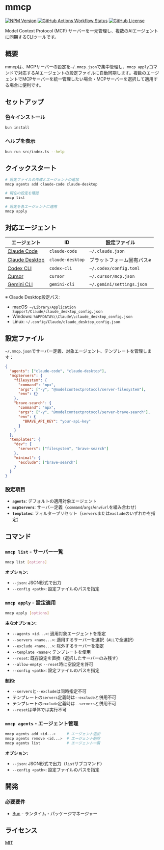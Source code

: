 # mmcp

[![NPM Version](https://img.shields.io/npm/v/mmcp)](https://www.npmjs.com/package/mmcp)
[![GitHub Actions Workflow Status](https://img.shields.io/github/actions/workflow/status/koki-develop/mmcp/release-please.yml)](https://github.com/koki-develop/mmcp/actions/workflows/release-please.yml)
[![GitHub License](https://img.shields.io/github/license/koki-develop/mmcp)](./LICENSE)

Model Context Protocol (MCP) サーバーを一元管理し、複数のAIエージェントに同期するCLIツールです。

## 概要

mmcpは、MCPサーバーの設定を`~/.mmcp.json`で集中管理し、`mmcp apply`コマンドで対応するAIエージェントの設定ファイルに自動同期します。複数のエージェントでMCPサーバーを統一管理したい場合・MCPサーバーを選択して適用する場合に便利です。

## セットアップ

### 色々インストール
```bash
bun install
```

### ヘルプを表示
```bash
bun run src/index.ts --help
```

## クイックスタート

```bash
# 設定ファイルの作成とエージェントの追加
mmcp agents add claude-code claude-desktop

# 現在の設定を確認
mmcp list

# 設定を各エージェントに適用
mmcp apply
```

## 対応エージェント

| エージェント | ID | 設定ファイル |
|-------------|----|-----------|
| [Claude Code](https://www.anthropic.com/claude-code) | `claude-code` | `~/.claude.json` |
| [Claude Desktop](https://claude.ai/download) | `claude-desktop` | プラットフォーム固有パス※ |
| [Codex CLI](https://developers.openai.com/codex/cli) | `codex-cli` | `~/.codex/config.toml` |
| [Cursor](https://docs.cursor.com/) | `cursor` | `~/.cursor/mcp.json` |
| [Gemini CLI](https://google-gemini.github.io/gemini-cli/) | `gemini-cli` | `~/.gemini/settings.json` |

※ Claude Desktop設定パス:
- macOS: `~/Library/Application Support/Claude/claude_desktop_config.json`
- Windows: `%APPDATA%\\Claude\\claude_desktop_config.json`
- Linux: `~/.config/Claude/claude_desktop_config.json`

## 設定ファイル

`~/.mmcp.json`でサーバー定義、対象エージェント、テンプレートを管理します：

```json
{
  "agents": ["claude-code", "claude-desktop"],
  "mcpServers": {
    "filesystem": {
      "command": "npx",
      "args": ["-y", "@modelcontextprotocol/server-filesystem"],
      "env": {}
    },
    "brave-search": {
      "command": "npx",
      "args": ["-y", "@modelcontextprotocol/server-brave-search"],
      "env": {
        "BRAVE_API_KEY": "your-api-key"
      }
    }
  },
  "templates": {
    "dev": {
      "servers": ["filesystem", "brave-search"]
    },
    "minimal": {
      "exclude": ["brave-search"]
    }
  }
}
```

### 設定項目

- **`agents`**: デフォルトの適用対象エージェント
- **`mcpServers`**: サーバー定義（`command`/`args`/`env`/`url`を組み合わせ）
- **`templates`**: フィルタープリセット（`servers`または`exclude`のいずれかを指定）

## コマンド

### `mmcp list` - サーバー一覧

```bash
mmcp list [options]
```

**オプション:**
- `--json`: JSON形式で出力
- `--config <path>`: 設定ファイルのパスを指定

### `mmcp apply` - 設定適用

```bash
mmcp apply [options]
```

**主なオプション:**
- `--agents <id...>`: 適用対象エージェントを指定
- `--servers <name...>`: 適用するサーバーを選択（`ALL`で全選択）
- `--exclude <name...>`: 除外するサーバーを指定
- `--template <name>`: テンプレートを使用
- `--reset`: 既存設定を置換（選択したサーバーのみ残す）
- `--allow-empty`: `--reset`時に空設定を許可
- `--config <path>`: 設定ファイルのパスを指定

**制約:**
- `--servers`と`--exclude`は同時指定不可
- テンプレートの`servers`定義時は`--exclude`と併用不可
- テンプレートの`exclude`定義時は`--servers`と併用不可
- `--reset`は単体では実行不可

### `mmcp agents` - エージェント管理

```bash
mmcp agents add <id...>     # エージェント追加
mmcp agents remove <id...>  # エージェント削除
mmcp agents list            # エージェント一覧
```

**オプション:**
- `--json`: JSON形式で出力（`list`サブコマンド）
- `--config <path>`: 設定ファイルのパスを指定

## 開発

### 必要要件

- [Bun](https://bun.sh/) - ランタイム・パッケージマネージャー



## ライセンス

[MIT](./LICENSE)
